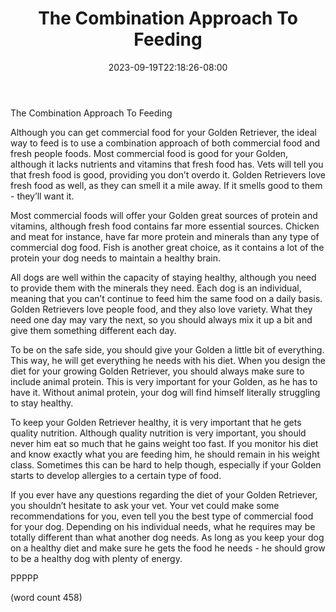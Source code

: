 ﻿---
title: "The Combination Approach To Feeding"
date: 2023-09-19T22:18:26-08:00
description: "Golden-Retriever Tips for Web Success"
featured_image: "/images/Golden-Retriever.jpg"
tags: ["Golden Retriever"]
---

The Combination Approach To Feeding

Although you can get commercial food for your Golden Retriever, the ideal way to feed is to use a combination approach of both commercial food and fresh people foods.  Most commercial food is good for your Golden, although it lacks nutrients and vitamins that fresh food has.  Vets will tell you that fresh food is good, providing you don’t overdo it.  Golden Retrievers love fresh food as well, as they can smell it a mile away. If it smells good to them - they’ll want it.

Most commercial foods will offer your Golden great sources of protein and vitamins, although fresh food contains far more essential sources.  Chicken and meat for instance, have far more protein and minerals than any type of commercial dog food.  Fish is another great choice, as it contains a lot of the protein your dog needs to maintain a healthy brain.  

All dogs are well within the capacity of staying healthy, although you need to provide them with the minerals they need.  Each dog is an individual, meaning that you can’t continue to feed him the same food on a daily basis.  Golden Retrievers love people food, and they also love variety.  What they need one day may vary the next, so you should always mix it up a bit and give them something different each day.

To be on the safe side, you should give your Golden a little bit of everything.  This way, he will get everything he needs with his diet.  When you design the diet for your growing Golden Retriever, you should always make sure to include animal protein.  This is very important for your Golden, as he has to have it.  Without animal protein, your dog will find himself literally struggling to stay healthy.

To keep your Golden Retriever healthy, it is very important that he gets quality nutrition.  Although quality nutrition is very important, you should never him eat so much that he gains weight too fast.  If you monitor his diet and know exactly what you are feeding him, he should remain in his weight class.  Sometimes this can be hard to help though, especially if your Golden starts to develop allergies to a certain type of food.

If you ever have any questions regarding the diet of your Golden Retriever, you shouldn’t hesitate to ask your vet.  Your vet could make some recommendations for you, even tell you the best type of commercial food for your dog.  Depending on his individual needs, what he requires may be totally different than what another dog needs.  As long as you keep your dog on a healthy diet and make sure he gets the food he needs - he should grow to be a healthy dog with plenty of energy.

PPPPP

(word count 458)
